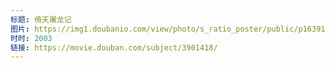 ```yaml
---
标题: 倚天屠龙记
图片: https://img1.doubanio.com/view/photo/s_ratio_poster/public/p1639170690.jpg
时时: 2003
链接: https://movie.douban.com/subject/3901418/
---
```

